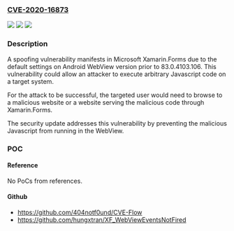 ### [CVE-2020-16873](https://cve.mitre.org/cgi-bin/cvename.cgi?name=CVE-2020-16873)
![](https://img.shields.io/static/v1?label=Product&message=xamarin.forms&color=blue)
![](https://img.shields.io/static/v1?label=Version&message=83.0.0%20&color=brightgreen)
![](https://img.shields.io/static/v1?label=Vulnerability&message=Spoofing&color=brightgreen)

### Description

<p>A spoofing vulnerability manifests in Microsoft Xamarin.Forms due to the default settings on Android WebView version prior to 83.0.4103.106. This vulnerability could allow an attacker to execute arbitrary Javascript code on a target system.</p><p>For the attack to be successful, the targeted user would need to browse to a malicious website or a website serving the malicious code through Xamarin.Forms.</p><p>The security update addresses this vulnerability by preventing the malicious Javascript from running in the WebView.</p>

### POC

#### Reference
No PoCs from references.

#### Github
- https://github.com/404notf0und/CVE-Flow
- https://github.com/hungxtran/XF_WebViewEventsNotFired

